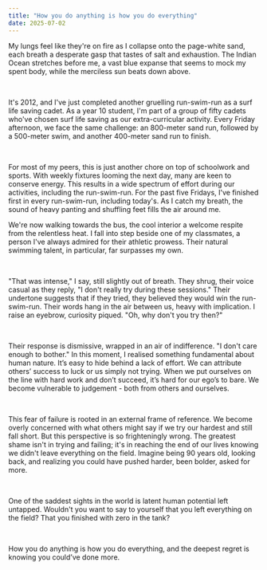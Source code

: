 ```yaml
---
title: "How you do anything is how you do everything"
date: 2025-07-02
---
```


<p id="">My lungs feel like they're on fire as I collapse onto the page-white sand, each breath a desperate gasp that tastes of salt and exhaustion. The Indian Ocean stretches before me, a vast blue expanse that seems to mock my spent body, while the merciless sun beats down above.</p><p id="">‍</p><p id="">It's 2012, and I've just completed another gruelling run-swim-run as a surf life saving cadet. As a year 10 student, I'm part of a group of fifty cadets who've chosen surf life saving as our extra-curricular activity. Every Friday afternoon, we face the same challenge: an 800-meter sand run, followed by a 500-meter swim, and another 400-meter sand run to finish.</p><p id="">‍</p><p id="">For most of my peers, this is just another chore on top of schoolwork and sports. With weekly fixtures looming the next day, many are keen to conserve energy. This results in a wide spectrum of effort during our activities, including the run-swim-run. For the past five Fridays, I've finished first in every run-swim-run, including today's. As I catch my breath, the sound of heavy panting and shuffling feet fills the air around me.</p><p id="">We're now walking towards the bus, the cool interior a welcome respite from the relentless heat. I fall into step beside one of my classmates, a person I've always admired for their athletic prowess. Their natural swimming talent, in particular, far surpasses my own.</p><p id="">‍</p><p id="">"That was intense," I say, still slightly out of breath. They shrug, their voice casual as they reply, "I don't really try during these sessions." Their undertone suggests that if they tried, they believed they would win the run-swim-run. Their words hang in the air between us, heavy with implication. I raise an eyebrow, curiosity piqued. "Oh, why don't you try then?"</p><p id="">‍</p><p id="">Their response is dismissive, wrapped in an air of indifference. "I don't care enough to bother." In this moment, I realised something fundamental about human nature. It’s easy to hide behind a lack of effort. We can attribute others’ success to luck or us simply not trying. When we put ourselves on the line with hard work and don’t succeed, it’s hard for our ego’s to bare. We become vulnerable to judgement - both from others and ourselves.</p><p id="">‍</p><p id="">This fear of failure is rooted in an external frame of reference. We become overly concerned with what others might say if we try our hardest and still fall short. But this perspective is so frighteningly wrong. The greatest shame isn't in trying and failing; it's in reaching the end of our lives knowing we didn't leave everything on the field. Imagine being 90 years old, looking back, and realizing you could have pushed harder, been bolder, asked for more.</p><p id="">‍</p><p id="">One of the saddest sights in the world is latent human potential left untapped. Wouldn't you want to say to yourself that you left everything on the field? That you finished with zero in the tank?</p><p id="">‍</p><p id="">How you do anything is how you do everything, and the deepest regret is knowing you could’ve done more.</p>